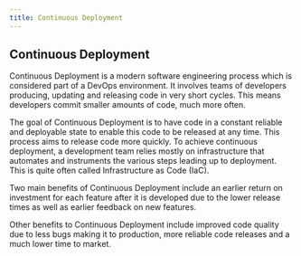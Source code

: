 ```yaml
---
title: Continuous Deployment
---
```


## Continuous Deployment

Continuous Deployment is a modern software engineering process which is considered part of a DevOps environment. It involves teams of developers producing, updating and releasing code in very short cycles. This means developers commit smaller amounts of code, much more often.

The goal of Continuous Deployment is to have code in a constant reliable and deployable state to enable this code to be released at any time. This process aims to release code more quickly. To achieve continuous deployment, a development team relies mostly on infrastructure that automates and instruments the various steps leading up to deployment. This is quite often called Infrastructure as Code (IaC). 

Two main benefits of Continuous Deployment include an earlier return on investment for each feature after it is developed due to the lower release times as well as earlier feedback on new features. 

Other benefits to Continuous Deployment include improved code quality due to less bugs making it to production, more reliable code releases and a much lower time to market.

